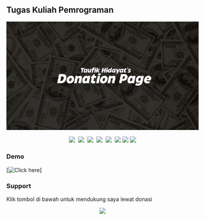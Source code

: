 ## Tugas Kuliah Pemrograman
<img src="assets/img/thumbnail-donation.jpg" alt="banner">
<p align=center>
  <a href="https://facebook.com/tfkhdyt142"><img height="30" src="https://upload.wikimedia.org/wikipedia/commons/5/51/Facebook_f_logo_%282019%29.svg"></a>&nbsp;
  <a href="https://twitter.com/tfkhdyt"><img height="30" src="https://upload.wikimedia.org/wikipedia/en/6/60/Twitter_Logo_as_of_2021.svg"></a>&nbsp;
  <a href="https://instagram.com/_tfkhdyt_"><img height="30" src="https://upload.wikimedia.org/wikipedia/commons/e/e7/Instagram_logo_2016.svg"></a>&nbsp;
  <a href="https://youtube.com/tfkhdyt"><img height="30" src="https://upload.wikimedia.org/wikipedia/commons/a/a0/YouTube_social_red_circle_%282017%29.svg"></a>&nbsp;
  <a href="https://t.me/tfkhdyt"><img height="30" src="https://upload.wikimedia.org/wikipedia/commons/8/83/Telegram_2019_Logo.svg"></a>&nbsp;
  <a href="https://open.spotify.com/playlist/4JR5wqcnuOQw6ppF38Vpu9?si=zHMKBfCiRrGVamKsL8LXqQ"><img height="30" src="https://upload.wikimedia.org/wikipedia/commons/1/19/Spotify_logo_without_text.svg"></a>
  <a href="https://pddikti.kemdikbud.go.id/data_mahasiswa/QUUyNzdEMjktNDk0Ri00RTlDLUE4NzgtNkUwRDBDRjIxOUNB"><img height="30" src="https://i.postimg.cc/YSB2c3DG/1619598282440.png"></a>
  <a href="https://www.linkedin.com/mwlite/in/taufik-hidayat-6793aa200"><img height="30" src="https://upload.wikimedia.org/wikipedia/commons/8/81/LinkedIn_icon.svg"></a>
</p>

### Demo
[![Click here](https://tfkhdyt.web.app/donate)]

### Support
Klik tombol di bawah untuk mendukung saya lewat donasi

<p align="center">
  <a href="https://tfkhdyt.web.app/donate">
    <img src="https://i.postimg.cc/jjRDbZQx/1621036430601.png" width="40%">
  </a>
</p>
